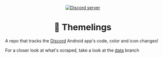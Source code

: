 <div align="center">
    <a href="https://discord.gg/ZXWT9yRueq">
        <img alt="Discord server" src="https://img.shields.io/discord/1226954624372707348?style=for-the-badge&logo=discord&logoColor=%23fff&labelColor=%231e1e2e&color=%23cdd6f4&cacheSeconds=90">
    </a>
    <h1>🎨 Themelings</h1>
</div>

A repo that tracks the [Discord](https://github.com/discord) Android app's code, color and icon changes!

For a closer look at what's scraped, take a look at the [data](https://github.com/nexpid/Themelings/tree/data) branch
